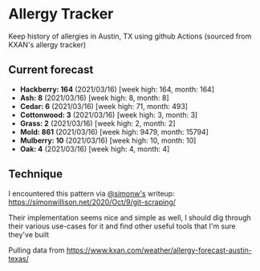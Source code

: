 # Allergy Tracker

Keep history of allergies in Austin, TX using github Actions (sourced from KXAN's allergy tracker)

## Current forecast
<!-- INJECT FORECAST -->
- **Hackberry: 164** (2021/03/16)  [week high: 164, month: 164]
- **Ash: 8** (2021/03/16)  [week high: 8, month: 8]
- **Cedar: 6** (2021/03/16)  [week high: 71, month: 493]
- **Cottonwood: 3** (2021/03/16)  [week high: 3, month: 3]
- **Grass: 2** (2021/03/16)  [week high: 2, month: 2]
- **Mold: 861** (2021/03/16)  [week high: 9479, month: 15794]
- **Mulberry: 10** (2021/03/16)  [week high: 10, month: 10]
- **Oak: 4** (2021/03/16)  [week high: 4, month: 4]
<!-- END INJECT FORECAST -->

## Technique

I encountered this pattern via [@simonw's](https://github.com/simonw) writeup: https://simonwillison.net/2020/Oct/9/git-scraping/

Their implementation seems nice and simple as well, I should dig through their various use-cases for it and find other useful tools that I'm sure they've built

Pulling data from https://www.kxan.com/weather/allergy-forecast-austin-texas/
